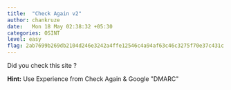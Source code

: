 ```yaml
---
title:  "Check Again v2"
author: chankruze
date:   Mon 18 May 02:38:32 +05:30
categories: OSINT
level: easy
flag: 2ab7699b269db2104d246e3242a4ffe12546c4a94af63c46c3275f70e37c431c
---
```


Did you check this site ?

**Hint:** Use Experience from Check Again & Google "DMARC"

